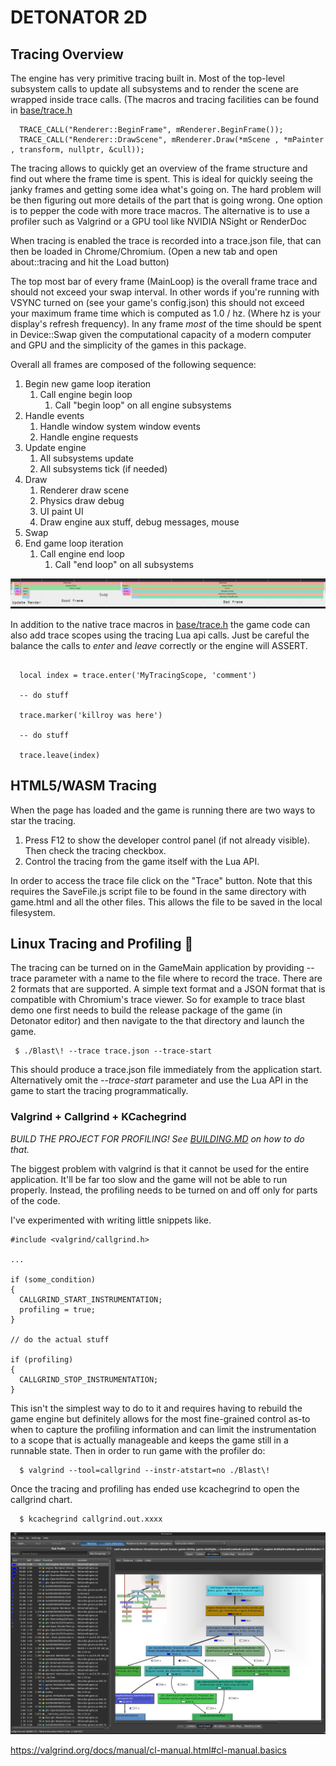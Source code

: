 # DETONATOR 2D

## Tracing Overview

The engine has very primitive tracing built in. Most of the top-level subsystem calls to update all subsystems and to render
the scene are wrapped inside trace calls. (The macros and tracing facilities can be found in [base/trace.h](base/trace.h)

```
  TRACE_CALL("Renderer::BeginFrame", mRenderer.BeginFrame());
  TRACE_CALL("Renderer::DrawScene", mRenderer.Draw(*mScene , *mPainter , transform, nullptr, &cull));
```

The tracing allows to quickly get an overview of the frame structure and find out where the frame time is spent. This is ideal
for quickly seeing the janky frames and getting some idea what's going on. The hard problem will be then figuring out
more details of the part that is going wrong. One option is to pepper the code with more trace macros. The alternative
is to use a profiler such as Valgrind or a GPU tool like NVIDIA NSight or RenderDoc

When tracing is enabled the trace is recorded into a trace.json file, that can then be loaded in Chrome/Chromium. 
(Open a new tab and open about::tracing and hit the Load button)

The top most bar of every frame (MainLoop) is the overall frame trace and should not exceed your swap interval.
In other words if you're running with VSYNC turned on (see your game's config.json) this should not exceed your
maximum frame time which is computed as 1.0 / hz. (Where hz is your display's refresh frequency).
In any frame *most* of the time should be spent in Device::Swap given the computational capacity of a modern
computer and GPU and the simplicity of the games in this package.

Overall all frames are composed of the following sequence:
1. Begin new game loop iteration
   1. Call engine begin loop
      1. Call "begin loop" on all engine subsystems
2. Handle events
   1. Handle window system window events
   2. Handle engine requests
3. Update engine
   1. All subsystems update
   2. All subsystems tick (if needed)
4. Draw
   1. Renderer draw scene
   2. Physics draw debug
   3. UI paint UI
   4. Draw engine aux stuff, debug messages, mouse
4. Swap
5. End game loop iteration
   1. Call engine end loop
      1. Call "end loop" on all subsystems

![Trace picture](docu/trace.jpg "Trace")


In addition to the native trace macros in [base/trace.h](base/trace.h) the game code can also add trace scopes using
the tracing Lua api calls. Just be careful the balance the calls to *enter* and *leave* correctly or the engine will ASSERT.

```
  
  local index = trace.enter('MyTracingScope, 'comment')
  
  -- do stuff
  
  trace.marker('killroy was here')
  
  -- do stuff
  
  trace.leave(index)  
```

## HTML5/WASM Tracing

When the page has loaded and the game is running there are two ways to star the tracing.

1. Press F12 to show the developer control panel (if not already visible). Then check the tracing checkbox.
2. Control the tracing from the game itself with the Lua API.

In order to access the trace file click on the "Trace" button. Note that this requires the SaveFile.js script
file to be found in the same directory with game.html and all the other files. This allows the file to be 
saved in the local filesystem.


## Linux Tracing and Profiling 💭

The tracing can be turned on in the GameMain application by providing --trace parameter with a name to the file
where to record the trace. There are 2 formats that are supported. A simple text format and a JSON format that is
compatible with Chromium's trace viewer. So for example to trace blast demo one first needs to build the release
package of the game (in Detonator editor) and then navigate to the that directory and launch the game.

```
 $ ./Blast\! --trace trace.json --trace-start
```

This should produce a trace.json file immediately from the application start. Alternatively omit the *--trace-start* 
parameter and use the Lua API in the game to start the tracing programmatically.


### Valgrind + Callgrind + KCachegrind

*BUILD THE PROJECT FOR PROFILING! See [BUILDING.MD](BUILDING.md) on how to do that.*

The biggest problem with valgrind is that it cannot be used for the entire application. It'll be far too slow and the
game will not be able to run properly. Instead, the profiling needs to be turned on and off only for parts of the code.

I've experimented with writing little snippets like.

```
#include <valgrind/callgrind.h>

...

if (some_condition)
{
  CALLGRIND_START_INSTRUMENTATION;
  profiling = true;
}

// do the actual stuff

if (profiling)
{
  CALLGRIND_STOP_INSTRUMENTATION;
}
```
This isn't the simplest way to do to it and requires having to rebuild the game engine but definitely allows for the
most fine-grained control as-to when to capture the profiling information and can limit the instrumentation to a scope that
is actually manageable and keeps the game still in a runnable state.
Then in order to run game with the profiler do:

```
  $ valgrind --tool=callgrind --instr-atstart=no ./Blast\!
```

Once the tracing and profiling has ended use kcachegrind to open the callgrind chart.

```
  $ kcachegrind callgrind.out.xxxx
```

![Screenshot of KCachegrind](docu/callgrind-cachegrind.png "KCachegrind")

https://valgrind.org/docs/manual/cl-manual.html#cl-manual.basics